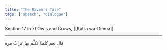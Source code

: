 ```yaml
---
title: "The Raven's Tale"
tags: ['speech', "dialogue"]
---
```


 Section 17 in 7) Owls and Crows, [[Kalīla wa-Dimna]]

---
قال نعم كلمةٌ تكلَّم بها غرابٌ مرة
